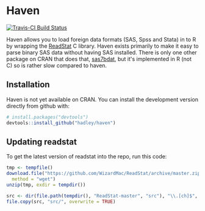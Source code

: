 # Haven

[![Travis-CI Build Status](https://travis-ci.org/hadley/haven.png?branch=master)](https://travis-ci.org/hadley/haven)

Haven allows you to load foreign data formats (SAS, Spss and Stata) in to R by wrapping the [ReadStat](https://github.com/WizardMac/ReadStat) C library. Haven exists primarily to make it easy to parse binary SAS data without having SAS installed. There is only one other package on CRAN that does that, [sas7bdat](http://cran.r-project.org/web/packages/sas7bdat), but it's implemented in R (not C) so is rather slow compared to haven.

## Installation

Haven is not yet available on CRAN. You can install the development version directly from github with:

```R
# install.packages("devtools")
devtools::install_github("hadley/haven")
```

## Updating readstat

To get the latest version of readstat into the repo, run this code:

```R
tmp <- tempfile()
download.file("https://github.com/WizardMac/ReadStat/archive/master.zip", tmp, 
  method = "wget")
unzip(tmp, exdir = tempdir())

src <- dir(file.path(tempdir(), "ReadStat-master", "src"), "\\.[ch]$", full.name = TRUE)
file.copy(src, "src/", overwrite = TRUE)
```
